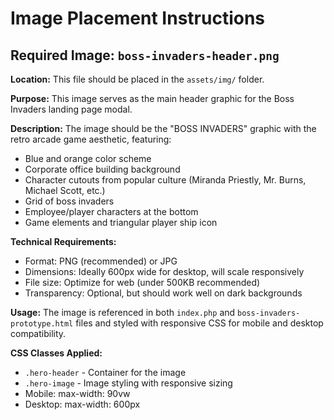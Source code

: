 # Image Placement Instructions

## Required Image: `boss-invaders-header.png`

**Location:** This file should be placed in the `assets/img/` folder.

**Purpose:** This image serves as the main header graphic for the Boss Invaders landing page modal.

**Description:** The image should be the "BOSS INVADERS" graphic with the retro arcade game aesthetic, featuring:
- Blue and orange color scheme
- Corporate office building background
- Character cutouts from popular culture (Miranda Priestly, Mr. Burns, Michael Scott, etc.)
- Grid of boss invaders
- Employee/player characters at the bottom
- Game elements and triangular player ship icon

**Technical Requirements:**
- Format: PNG (recommended) or JPG
- Dimensions: Ideally 600px wide for desktop, will scale responsively
- File size: Optimize for web (under 500KB recommended)
- Transparency: Optional, but should work well on dark backgrounds

**Usage:** The image is referenced in both `index.php` and `boss-invaders-prototype.html` files and styled with responsive CSS for mobile and desktop compatibility.

**CSS Classes Applied:**
- `.hero-header` - Container for the image
- `.hero-image` - Image styling with responsive sizing
- Mobile: max-width: 90vw
- Desktop: max-width: 600px

